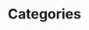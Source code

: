 ---
layout: cloudcategory
title: Categories
permalink: /categories
include_collection: posts
excerpt: Categories on Chulapa
breadcrumb_list :
  - label: Home
    url: /
  - label: Blog
    url: /blog/
---